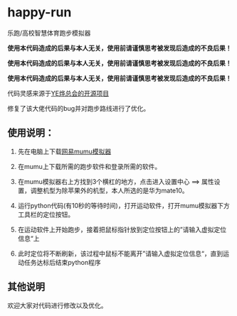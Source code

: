 # happy-run
乐跑/高校智慧体育跑步模拟器

**使用本代码造成的后果与本人无关，使用前请谨慎思考被发现后造成的不良后果！**

**使用本代码造成的后果与本人无关，使用前请谨慎思考被发现后造成的不良后果！**

**使用本代码造成的后果与本人无关，使用前请谨慎思考被发现后造成的不良后果！**

代码灵感来源于[YE烨总会的开源项目](https://github.com/17Y9E81/happy-run)

修复了该大佬代码的bug并对跑步路线进行了优化。

## 使用说明：

1. 先在电脑上下载[网易mumu模拟器](https://mumu.163.com/)

2. 在mumu上下载所需的跑步软件和登录所需的软件。
3. 在mumu模拟器右上方找到3个横杠的地方，点击进入设置中心 ==> 属性设置，调整机型为除苹果外的机型，本人所选的是华为mate10。
4. 运行python代码(有10秒的等待时间)，打开运动软件，打开mumu模拟器下方工具栏的定位按钮。
5. 在运动软件上开始跑步，接着把鼠标指针放到定位按钮上的”请输入虚拟定位信息“上
6. 此时定位将不断刷新，该过程中鼠标不能离开”请输入虚拟定位信息“，直到运动任务达标后结束python程序

## 其他说明

欢迎大家对代码进行修改以及优化。
